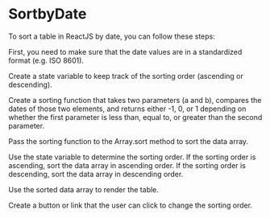 # SortbyDate

To sort a table in ReactJS by date, you can follow these steps:

First, you need to make sure that the date values are in a standardized format (e.g. ISO 8601).

Create a state variable to keep track of the sorting order (ascending or descending).

Create a sorting function that takes two parameters (a and b), compares the dates of those two elements, and returns either -1, 0, or 1 depending on whether the first parameter is less than, equal to, or greater than the second parameter.

Pass the sorting function to the Array.sort method to sort the data array.

Use the state variable to determine the sorting order. If the sorting order is ascending, sort the data array in ascending order. If the sorting order is descending, sort the data array in descending order.

Use the sorted data array to render the table.

Create a button or link that the user can click to change the sorting order.
